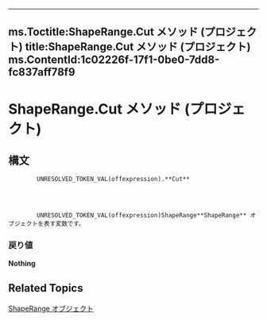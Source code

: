 
---
ms.Toctitle:ShapeRange.Cut メソッド (プロジェクト)
title:ShapeRange.Cut メソッド (プロジェクト)
ms.ContentId:1c02226f-17f1-0be0-7dd8-fc837aff78f9
---
# ShapeRange.Cut メソッド (プロジェクト)





## 構文

            UNRESOLVED_TOKEN_VAL(offexpression).**Cut**




            UNRESOLVED_TOKEN_VAL(offexpression)ShapeRange**ShapeRange** オブジェクトを表す変数です。

### 戻り値
**Nothing**





## Related Topics

[ShapeRange オブジェクト](315031aa-4b8c-424b-26e7-ce15897beb05.md)




